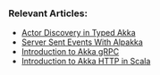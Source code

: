 ### Relevant Articles:

- [Actor Discovery in Typed Akka](https://www.baeldung.com/scala/akka-typed-actor-discovery)
- [Server Sent Events With Alpakka](https://www.baeldung.com/scala/alpakka-server-sent-events)
- [Introduction to Akka gRPC](https://www.baeldung.com/scala/akka-grpc)
- [Introduction to Akka HTTP in Scala](https://www.baeldung.com/scala/akka-http)
